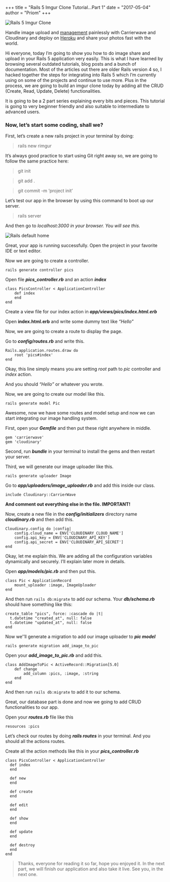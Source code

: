 +++
title = "Rails 5 Imgur Clone Tutorial…Part 1"
date = "2017-05-04"
author = "Priom"
+++

![Rails 5 Imgur Clone](https://cdn-images-1.medium.com/max/5120/1*T_hnqYrj61dyo1TVPrDolw.jpeg)

Handle image upload and [management](https://hackernoon.com/tagged/management) painlessly with Carrierwave and Cloudinary and deploy on [Heroku](https://hackernoon.com/tagged/heroku) and share your photos fast with the world.

Hi everyone, today I’m going to show you how to do image share and upload in your Rails 5 application very easily. This is what I have learned by browsing several outdated tutorials, blog posts and a bunch of documentation. Most of the articles out there are older Rails version 4 so, I hacked together the steps for integrating into Rails 5 which I’m currently using on some of the projects and continue to use more. Plus in the process, we are going to build an imgur clone today by adding all the CRUD (Create, Read, Update, Delete) functionalities.

It is going to be a 2 part series explaining every bits and pieces. This tutorial is going to very beginner friendly and also suitable to intermediate to advanced users.

### Now, let’s start some coding, shall we?

First, let’s create a new rails project in your terminal by doing:

> rails new rimgur

It’s always good practice to start using Git right away so, we are going to follow the same practice here:

> git init

> git add .

> git commit -m ‘project init’

Let’s test our app in the browser by using this command to boot up our server.

> rails server

And then go to _localhost:3000 in your browser. You will see this._

![Rails default home](https://cdn-images-1.medium.com/max/1112/1*5rXDFCXMNuJqPakpckB5-g.png)

Great, your app is running successfully. Open the project in your favorite IDE or text editor.

Now we are going to create a controller.

```
rails generate controller pics
```

Open file **_pics_controller.rb_** and an action **_index_**

```
class PicsController < ApplicationController
    def index
    end
end
```

Create a view file for our index action in **_app/views/pics/index.html.erb_**

Open **index.html.erb** and write some dummy text like _“Hello”_

Now, we are going to create a route to display the page.

Go to **_config/routes.rb_** and write this.

```
Rails.application.routes.draw do
    root 'pics#index'
end
```

Okay, this line simply means you are setting _root_ path to _pic_ controller and _index_ action.

And you should _“Hello”_ or whatever you wrote.

Now, we are going to create our model like this.

```
rails generate model Pic
```

Awesome, now we have some routes and model setup and now we can start integrating our image handling system.

First, open your **_Gemfile_** and then put these right anywhere in middle.

```
gem 'carrierwave'
gem 'cloudinary'
```

Second, run **_bundle_** in your terminal to install the gems and then restart your server.

Third, we will generate our image uploader like this.

```
rails generate uploader Image
```

Go to **_app/uploaders/image_uploader.rb_** and add this inside our class.

```
include Cloudinary::CarrierWave
```

**And comment out everything else in the file. IMPORTANT!**

Now, create a new file in the **_config/initializers_** directory name **_cloudinary.rb_** and then add this.

```
Cloudinary.config do |config|
    config.cloud_name = ENV['CLOUDINARY_CLOUD_NAME']
    config.api_key = ENV['CLOUDINARY_API_KEY']
    config.api_secret = ENV['CLOUDINARY_API_SECRET']
end
```

Okay, let me explain this. We are adding all the configuration variables dynamically and securely. I’ll explain later more in details.

Open **_app/models/pic.rb_** and then put this.

```
class Pic < ApplicationRecord
    mount_uploader :image, ImageUploader
end
```

And then run `rails db:migrate` to add our schema. Your **_db/schema.rb_** should have something like this:

```
create_table "pics", force: :cascade do |t|
  t.datetime "created_at", null: false
  t.datetime "updated_at", null: false
end
```

Now we’’ll generate a migration to add our image uploader to **_pic model_**

```
rails generate migration add_image_to_pic
```

Open your **_add_image_to_pic.rb_** and add this.

```
class AddImageToPic < ActiveRecord::Migration[5.0]
    def change
        add_column :pics, :image, :string
    end
end
```

And then run `rails db:migrate` to add it to our schema.

Great, our database part is done and now we going to add CRUD functionalities to our app.

Open your **_routes.rb_** file like this

```
resources :pics
```

Let’s check our routes by doing **_rails routes_** in your terminal. And you should all the actions routes.

Create all the action methods like this in your **_pics_controller.rb_**

```
class PicsController < ApplicationController
  def index
  end

  def new
  end

  def create
  end

  def edit
  end

  def show
  end

  def update
  end

  def destroy
  end
end
```

> Thanks, everyone for reading it so far, hope you enjoyed it. In the next part, we will finish our application and also take it live. See you, in the next one.
